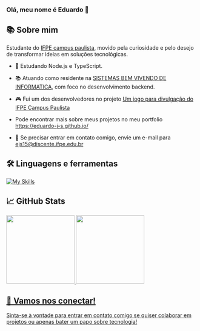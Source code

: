 ### Olá, meu nome é Eduardo 👋

## 📚 Sobre mim 
Estudante do [IFPE campus paulista](https://portal.ifpe.edu.br/paulista/), movido pela curiosidade e pelo desejo de transformar ideias em soluções tecnológicas.

- 🚀 Estudando Node.js e TypeScript. 

- 📚 Atuando como residente na [SISTEMAS BEM VIVENDO DE INFORMATICA](https://www.linkedin.com/company/sistemas-bem-vivendo-de-informatica-ltda/), com foco no desenvolvimento backend.

- 🎮 Fui um dos desenvolvedores no projeto [Um jogo para divulgação do IFPE Campus Paulista](https://ifpe-paulista-rodrigo.github.io/jogo-ifpe/index.html)

- Pode encontrar mais sobre meus projetos no meu portfolio https://eduardo-j-s.github.io/

- 📧 Se precisar entrar em contato comigo, envie um e-mail para ejs15@discente.ifpe.edu.br


<div style="display: inline_block">
  
## 🛠️ Linguagens e ferramentas 
  
[![My Skills](https://skillicons.dev/icons?i=py,js,ts,nodejs,react,java,spring,css,html,mysql,postgres,mongodb,vscode)](https://skillicons.dev)

</div>


 
</div>

## 📈 GitHub Stats

<div align="left">
  <a href="https://github.com/Eduardo-J-S">
  <img height="180em" src="https://github-readme-stats.vercel.app/api?username=Eduardo-J-S&show_icons=true&theme=dark&include_all_commits=true&count_private=true"/>
  <img height="180em" src="https://github-readme-stats.vercel.app/api/top-langs/?username=Eduardo-J-S&layout=compact&langs_count=7&theme=dark"/>
</div>

## 🤝 Vamos nos conectar!
Sinta-se à vontade para entrar em contato comigo se quiser colaborar em projetos ou apenas bater um papo sobre tecnologia!
